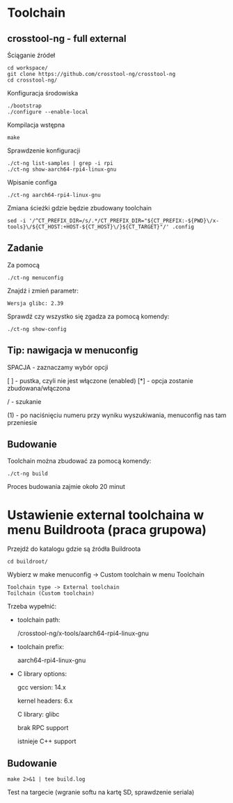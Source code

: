 # Toolchain

## crosstool-ng - full external

Ściąganie źródeł

    cd workspace/
    git clone https://github.com/crosstool-ng/crosstool-ng
    cd crosstool-ng/

Konfiguracja środowiska

    ./bootstrap
    ./configure --enable-local

Kompilacja wstępna

    make

Sprawdzenie konfiguracji

    ./ct-ng list-samples | grep -i rpi
    ./ct-ng show-aarch64-rpi4-linux-gnu

Wpisanie configa

    ./ct-ng aarch64-rpi4-linux-gnu

Zmiana ścieżki gdzie będzie zbudowany toolchain

    sed -i '/^CT_PREFIX_DIR=/s/.*/CT_PREFIX_DIR="${CT_PREFIX:-${PWD}\/x-tools}\/${CT_HOST:+HOST-${CT_HOST}\/}${CT_TARGET}"/' .config

## Zadanie

Za pomocą 

    ./ct-ng menuconfig

Znajdź i zmień parametr:

    Wersja glibc: 2.39

Sprawdź czy wszystko się zgadza za pomocą komendy:

    ./ct-ng show-config

## Tip: nawigacja w menuconfig

SPACJA - zaznaczamy wybór opcji

[ ] - pustka, czyli nie jest włączone (enabled)
[*] - opcja zostanie zbudowana/włączona

/ - szukanie

(1) - po naciśnięciu numeru przy wyniku wyszukiwania, menuconfig nas tam przeniesie

## Budowanie
Toolchain można zbudować za pomocą komendy:

    ./ct-ng build

Proces budowania zajmie około 20 minut
    
    
# Ustawienie external toolchaina w menu Buildroota (praca grupowa)

Przejdź do katalogu gdzie są źródła Buildroota

    cd buildroot/

Wybierz w make menuconfig -> Custom toolchain w menu Toolchain

    Toolchain type -> External toolchain
    Toilchain (Custom toolchain)

Trzeba wypełnić:

- toolchain path:

    <SCIEZKA DO WORKSPACE>/crosstool-ng/x-tools/aarch64-rpi4-linux-gnu

- toolchain prefix:

    aarch64-rpi4-linux-gnu

- C library options:

    gcc version: 14.x

    kernel headers: 6.x 

    C library: glibc

    brak RPC support

    istnieje C++ support

## Budowanie

    make 2>&1 | tee build.log

Test na targecie (wgranie softu na kartę SD, sprawdzenie seriala)


